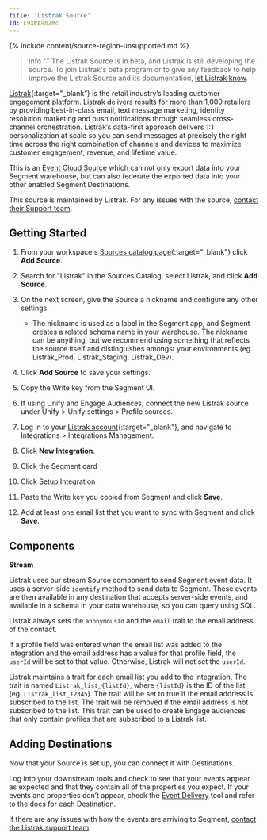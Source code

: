 ```yaml
---
title: 'Listrak Source'
id: L9XPA9n2Mc
---
```

{% include content/source-region-unsupported.md %}

> info ""
> The Listrak Source is in beta, and Listrak is still developing the source. To join Listrak's beta program or to give any feedback to help improve the Listrak Source and its documentation, [let Listrak know](mailto:support@listrak.com).

[Listrak](https://www.listrak.com/?utm_source=segmentio&utm_medium=docs&utm_campaign=partners){:target="_blank”} is the retail industry’s leading customer engagement platform. Listrak delivers results for more than 1,000 retailers by providing best-in-class email, text message marketing, identity resolution marketing and push notifications through seamless cross-channel orchestration. Listrak’s data-first approach delivers 1:1 personalization at scale so you can send messages at precisely the right time across the right combination of channels and devices to maximize customer engagement, revenue, and lifetime value.

This is an [Event Cloud Source](/docs/sources/#event-cloud-sources) which can not only export data into your Segment warehouse, but can also federate the exported data into your other enabled Segment Destinations.

This source is maintained by Listrak. For any issues with the source, [contact their Support team](mailto:support@listrak.com).

## Getting Started

1. From your workspace's [Sources catalog page](https://app.segment.com/goto-my-workspace/sources/catalog){:target="_blank"} click **Add Source**.
2. Search for "Listrak" in the Sources Catalog, select Listrak, and click **Add Source**.
3. On the next screen, give the Source a nickname and configure any other settings.

   - The nickname is used as a label in the Segment app, and Segment creates a related schema name in your warehouse. The nickname can be anything, but we recommend using something that reflects the source itself and distinguishes amongst your environments (eg. Listrak_Prod, Listrak_Staging, Listrak_Dev).

4. Click **Add Source** to save your settings.
5. Copy the Write key from the Segment UI.
6. If using Unify and Engage Audiences, connect the new Listrak source under Unify > Unify settings > Profile sources.
7.  Log in to your [Listrak account](https://admin.listrak.com){:target="_blank"}, and navigate to Integrations > Integrations Management.
8. Click **New Integration**.
9. Click the Segment card
10. Click Setup Integration
11. Paste the Write key you copied from Segment and click **Save**.
12. Add at least one email list that you want to sync with Segment and click **Save**.

## Components

**Stream**

Listrak uses our stream Source component to send Segment event data. It uses a server-side `identify` method to send data to Segment. These events are then available in any destination that accepts server-side events, and available in a schema in your data warehouse, so you can query using SQL.

Listrak always sets the `anonymousId` and the `email` trait to the email address of the contact. 

If a profile field was entered when the email list was added to the integration and the email address has a value for that profile field, the `userId` will be set to that value. Otherwise, Listrak will not set the `userId`. 

Listrak maintains a trait for each email list you add to the integration. The trait is named `Listrak_list_{listId}`, where `{listId}` is the ID of the list (eg. `Listrak_list_12345`). The trait will be set to true if the email address is subscribed to the list. The trait will be removed if the email address is not subscribed to the list. This trait can be used to create Engage audiences that only contain profiles that are subscribed to a Listrak list.

## Adding Destinations

Now that your Source is set up, you can connect it with Destinations.

Log into your downstream tools and check to see that your events appear as expected and that they contain all of the properties you expect. If your events and properties don’t appear, check the [Event Delivery](/docs/connections/event-delivery/) tool and refer to the docs for each Destination.

If there are any issues with how the events are arriving to Segment, [contact the Listrak support team](mailto:support@listrak.com).
